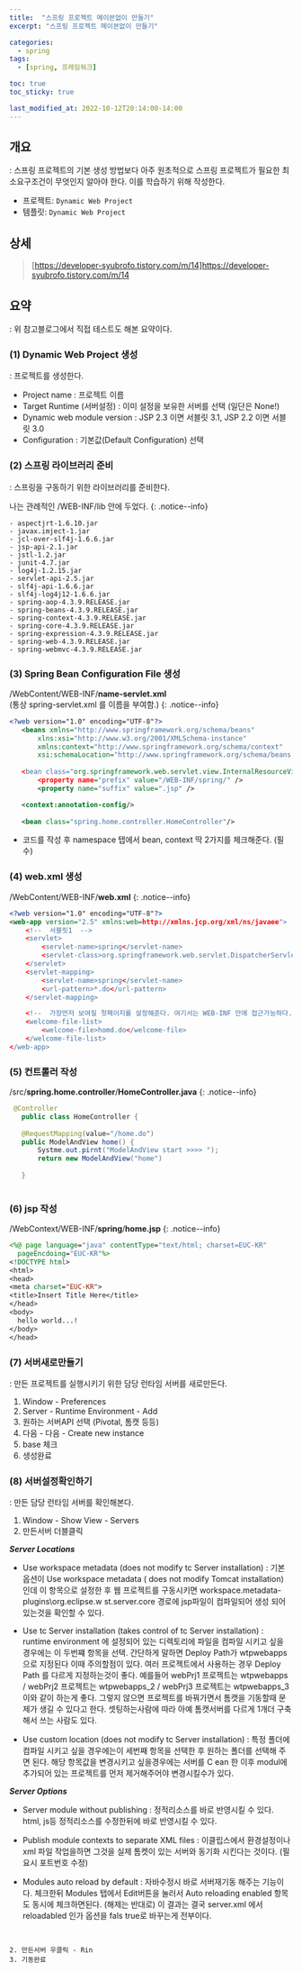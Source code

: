 ```yaml
---
title:  "스프링 프로젝트 메이븐없이 만들기"
excerpt: "스프링 프로젝트 메이븐없이 만들기"

categories:
  - spring
tags:
  - [spring, 프레임워크]

toc: true
toc_sticky: true

last_modified_at: 2022-10-12T20:14:00-14:00
---
```


## 개요
: 스프링 프로젝트의 기본 생성 방법보다 아주 원초적으로 스프링 프로젝트가 필요한 최소요구조건이 무엇인지 알아야 한다. 이를 학습하기 위해 작성한다.

- 프로젝트: `Dynamic Web Project` 
- 템플릿: `Dynamic Web Project`

## 상세 
> [https://developer-syubrofo.tistory.com/m/14]https://developer-syubrofo.tistory.com/m/14

## 요약
: 위 참고블로그에서 직접 테스트도 해본 요약이다.

### (1) Dynamic Web Project 생성
: 프로젝트를 생성한다.

- Project name
  : 프로젝트 이름
- Target Runtime (서버설정)
  : 이미 설정을 보유한 서버를 선택 (일단은 None!)
- Dynamic web module version
  : JSP 2.3 이면 서블릿 3.1, JSP 2.2 이면 서블릿 3.0
- Configuration
  : 기본값(Default Configuration) 선택


### (2) 스프링 라이브러리 준비
: 스프링을 구동하기 위한 라이브러리를 준비한다. 

나는 관례적인 /WEB-INF/lib 안에 두었다.
{: .notice--info}

```
- aspectjrt-1.6.10.jar
- javax.imject-1.jar
- jcl-over-slf4j-1.6.6.jar
- jsp-api-2.1.jar
- jstl-1.2.jar
- junit-4.7.jar
- log4j-1.2.15.jar
- servlet-api-2.5.jar
- slf4j-api-1.6.6.jar
- slf4j-log4j12-1.6.6.jar
- spring-aop-4.3.9.RELEASE.jar
- spring-beans-4.3.9.RELEASE.jar
- spring-context-4.3.9.RELEASE.jar
- spring-core-4.3.9.RELEASE.jar
- spring-expression-4.3.9.RELEASE.jar
- spring-web-4.3.9.RELEASE.jar
- spring-webmvc-4.3.9.RELEASE.jar

```

### (3) Spring Bean Configuration File 생성

/WebContent/WEB-INF/**name-servlet.xml**  
(통상 spring-servlet.xml 를 이름을 부여함.)
{: .notice--info}

```xml
<?web version="1.0" encoding="UTF-8"?>
   <beans xmlns="http://www.springframework.org/schema/beans"
       xlns:xsi="http://www.w3.org/2001/XMLSchema-instance"
       xmlns:context="http://www.springframework.org/schema/context" 
       xsi:schemaLocation="http://www.springframework.org/schema/beans http://www.springframework.org/schema/beans/spring-beans.xsd
    
   <bean class="org.springframework.web.servlet.view.InternalResourceViewResolver">
       <property name="prefix" value="/WEB-INF/spring/" />
       <property name="suffix" value=".jsp" />

   <context:annotation-config/>
    
   <bean class="spring.home.controller.HomeController"/>

   ```

- 코드를 작성 후 namespace 탭에서 bean, context 딱 2가지를 체크해준다. (필수)

### (4) web.xml 생성

/WebContent/WEB-INF/**web.xml**
{: .notice--info}

```xml
<?web version="1.0" encoding="UTF-8"?>
<web-app version="2.5" xmlns:web=http://xmlns.jcp.org/xml/ns/javaee">
    <!--  서블릿1  -->
    <servlet>
        <servlet-name>spring</servlet-name>
        <servlet-class>org.springframework.web.servlet.DispatcherServlet</servlet-class>
    </servlet>
    <servlet-mapping>
        <servlet-name>spring</servlet-name>
        <url-pattern>*.do</url-pattern>
    </servlet-mapping>

    <!--  가장먼저 보여질 첫페이지를 설정해준다. 여기서는 WEB-INF 안에 접근가능하다. -->
    <welcome-file-list>
        <welcome-file>homd.do</welcome-file>
    </welcome-file-list>
</web-app>

```

### (5) 컨트롤러 작성

/src/**spring.home.controller**/**HomeController.java**
{: .notice--info}
  
```java
 @Controller
   public class HomeController {
     
   @RequestMapping(value="/home.do")
   public ModelAndView home() {
       Systme.out.pirnt("ModelAndView start >>>> ");
       return new ModelAndView("home")
     
   }
        
```

### (6) jsp 작성

/WebContext/WEB-INF/**spring**/**home.jsp**
{: .notice--info}

```jsp
<%@ page language="java" contentType="text/html; charset=EUC-KR"
  pageEncdoing="EUC-KR"%>
<!DOCTYPE html>
<html>
<head>
<meta charset="EUC-KR">
<title>Insert Title Here</title>
</head>
<body>
  hello world...!
</body>
</head>

```

### (7) 서버새로만들기
: 만든 프로젝트를 실행시키기 위한 담당 런타임 서버를 새로만든다.

1. Window - Preferences
2. Server - Runtime Environment - Add
3. 원하는 서버API 선택 (Pivotal, 톰캣 등등)
4. 다음 - 다음 - Create new instance
5. base 체크
6. 생성완료

### (8) 서버설정확인하기
: 만든 담당 런타임 서버를 확인해본다.

1. Window - Show View - Servers
2. 만든서버 더블클릭

***Server Locations***
- Use workspace metadata (does not modify tc Server installation)
: 기본 옵션이 Use workspace metadata ( does not modify Tomcat installation) 인데 이 항목으로 설정한 후 웹 프로젝트를 구동시키면 workspace\.metadata\-plugins\org.eclipse.w st.server.core 경로에 jsp파일이 컴파일되어 생성 되어 있는것을 확인할 수 있다.
	
- Use tc Server installation (takes control of tc Server installation)
: runtime environment 에 설정되어 있는 디렉토리에 파일을 컴파일 시키고 싶을 경우에는 이 두번쨰 항목을 선택. 간단하게 말하면 Deploy Path가 wtpwebapps 으로 지정된다 이때 주의할점이 있다. 여러 프로젝트에서 사용하는 경우 Deploy Path 를 다르게 지정하는것이 좋다.
    예를들어 webPrj1 프로젝트는 wtpwebapps / webPrj2 프로젝트는 wtpwebapps_2 / webPrj3 프로젝트는 wtpwebapps_3 이와 같이 하는게 좋다. 그렇지 않으면 프로젝트를 바꿔가면서 톰캣을  기동할때 문제가 생길 수 있다고 한다. 셋팅하는사람에 따라 아예 톰캣서버를 다르게 1개더 구축해서 쓰는 사람도 있다.
			
- Use custom location (does not modify tc Server installation)
: 특정 폴더에 컴파일 시키고 싶을 경우에는이  세번째 항목을 선택한 후 원하는 폴더를 선택해 주면 된다. 
해당 항목값을 변경시키고 싶을경우에는 서버를 C ean 한 이후 modul에 추가되어 있는 프로젝트를 먼저 제거해주어야 변경시킬수가 있다.

***Server Options***
- Server module without publishing
: 정적리소스를 바로 반영시킬 수 있다. html, js등 정적리소스를 수정한뒤에 바로 반영시킬 수 있다.

- Publish module contexts to separate XML files 
: 이클립스에서 환경설정이나 xml 파일 작업을하면 그것을 실제 톰켓이 있는 서버와 동기화 시킨다는 것이다.  (필요시 포트번호 수정)
		
- Modules auto reload by default
: 자바수정시 바로 서버재기동 해주는 기능이다. 체크한뒤 Modules 탭에서 Edit버튼을 눌러서 Auto 
reloading enabled 항목도 동시에 체크하면된다. (해제는 반대로) 이 결과는 결국 server.xml 에서 reloadabled 인가 옵션을 fals true로 바꾸는게 전부이다.

```


2. 만든서버 우클릭 - Rin
3. 기동완료


